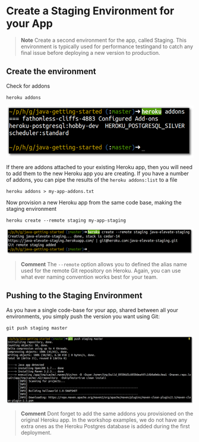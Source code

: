 # Create a Staging Environment for your App

> **Note** Create a second environment for the app, called Staging.  This environment is typically used for performance testingand to catch any final issue before deploying a new version to production.

## Create the environment 

  Check for addons 
  
    heroku addons

![Heroku toolbelt - showing installed addons](../images/heroku-toolbelt-addons.png)

  If there are addons attached to your existing Heroku app, then you will need to add them to the new Heroku app you are creating.  If you have a number of addons, you can pipe the results of the `heroku addons:list` to a file

    heroku addons > my-app-addons.txt

  Now provision a new Heroku app from the same code base, making the staging environment
  
    heroku create --remote staging my-app-staging 

![Heroku toolbelt - create staging environment](../images/heroku-toolbelt-create-staging-java-elevate.png)

> **Comment**  The `--remote` option allows you to defined the alias name used for the remote Git repository on Heroku.  Again, you can use what ever naming convention works best for your team.
  

## Pushing to the Staging Environment

  As you have a single code-base for your app, shared between all your environments, you simply push the version you want using Git:
  
    git push staging master

![Heroku toolbelt - deployment to staging environment](../images/heroku-toolbelt-deploy-staging.png)

> **Comment** Dont forget to add the same addons you provisioned on the original Heroku app.  In the workshop examples, we do not have any extra ones as the Heroku Postgres database is added during the first deployment.
